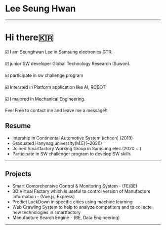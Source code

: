 # Lee Seung Hwan
--------------------
# Hi there🇰🇷

☑️ I am Seunghwan Lee in Samsung electronics GTR. 

☑️ junior SW developer Global Technology Research (Suwon).

☑️ participate in sw challenge program

☑️ Intersted in Platform application like AI, ROBOT

☑️ I majored in Mechanical Engineering.

Feel Free to contact me and leave me a message!!


## Resume
* Intership in Continental Automotive System (icheon) (2019)
* Graduated Hanynag university(M.E)(~2020)
* Joined Smartfactory Working Group in Samsung elec.(2020 ~ )
* Participate in SW challenger program to develop SW skills
--------------------
## Projects
* Smart Comprehensive Control & Monitoring System - (FE/BE)
* 3D Virtual Factory which is useful to control version of Manufacture Information - (Vue.js, Express)
* Predict LockDown in specific cities using machine learning
* Web Crawling System to help to analyze competitors and to collecte new technologies in smartfactory
* Manufacture Search Engine - (BE, Data Engineering) 
--------------------
